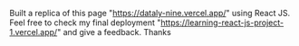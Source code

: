 Built a replica of this page "https://dataly-nine.vercel.app/" using React JS. Feel free to check my final deployment "https://learning-react-js-project-1.vercel.app/" and give a feedback. Thanks
